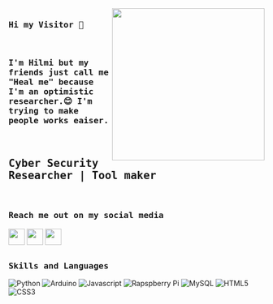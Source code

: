 <img src="https://c.tenor.com/pBrzvwLzbwoAAAAi/hacking-hack.gif" align="right"  height="300">

### 
<h3><b><samp>Hi my Visitor 👋</h3></b></samp>
<br>

<h3><samp>I'm Hilmi but my friends just call me "Heal me" because I'm an optimistic researcher.😊 I'm trying to make people works eaiser.</samp></h3>

<br>

###
<h2><b><samp>Cyber Security Researcher | Tool maker</h2></b></samp>


<br>

### 
<h3><b><samp>Reach me out on my social media</samp></b></h3>

[<img height="32" width="32" src="https://cdn.jsdelivr.net/npm/simple-icons@v7/icons/instagram.svg" />][instagram]
[<img height="32" width="32" src="https://cdn.jsdelivr.net/npm/simple-icons@v7/icons/twitter.svg" />][twitter]
[<img height="32" width="32" src="https://unpkg.com/simple-icons@v7/icons/linkedin.svg" />][linkedin]

[linkedin]: https://www.linkedin.com/in/hilmi-enginar-164725201/
[instagram]: https://www.instagram.com/healmengnr/
[twitter]: https://twitter.com/Healmengnr

##
<h3><b><samp>Skills and Languages</samp></b></h3>

![Python](https://img.shields.io/badge/Python-3776AB?style=flat-square&logo=Python&logoColor=white)
![Arduino](https://img.shields.io/badge/Arduino-00979D?style=flat-square&logo=Arduino&logoColor=white)
![Javascript](https://img.shields.io/badge/Javascript-3776AB?style=flat-square&logo=Javascript&logoColor=white)
![Rapspberry Pi](https://img.shields.io/badge/Raspberry_pi-C51A4A?style=flat-square&logo=raspberry-pi&logoColor=white)
![MySQL](https://img.shields.io/badge/MySQL-4479A1?style=flat-square&logo=MySQL&logoColor=white)
![HTML5](https://img.shields.io/badge/HTML5-E34F26?style=flat-square&logo=HTML5&logoColor=white)
![CSS3](https://img.shields.io/badge/CSS3-1572B6?style=flat-square&logo=CSS3&logoColor=white)
